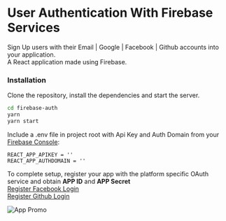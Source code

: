 # User Authentication With Firebase Services

Sign Up users with their Email | Google | Facebook | Github accounts into your application.<br/>
A React application made using Firebase.<br/>

### Installation

Clone the repository, install the dependencies and start the server.

```sh
cd firebase-auth
yarn
yarn start
```

Include a .env file in project root with Api Key and Auth Domain from your [Firebase Console](https://console.firebase.google.com):

```
REACT_APP_APIKEY = ''
REACT_APP_AUTHDOMAIN = ''
```

To complete setup, register your app with the platform specific OAuth service and obtain **APP ID** and **APP Secret** <br/>
[Register Facebook Login](https://developers.facebook.com/apps) <br/>
[Register Github Login](https://github.com/settings/developers)

![App Promo](firebase-auth.gif)
